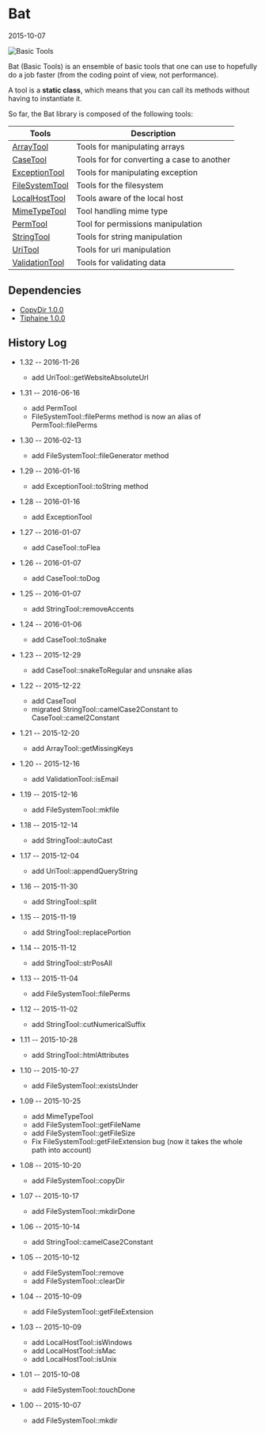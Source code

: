 Bat
==========
2015-10-07


![Basic Tools](http://s18.postimg.org/qhu0b9g5l/bat_web.jpg "Basic Tools")





Bat (Basic Tools) is an ensemble of basic tools that one can use to 
hopefully do a job faster (from the coding point of view, not performance).

A tool is a **static class**, which means that you can call its methods
without having to instantiate it.





So far, the Bat library is composed of the following tools:



Tools       |       Description
----------- | -----------------------
[ArrayTool]( https://github.com/lingtalfi/Bat/blob/master/ArrayTool.md )          |       Tools for manipulating arrays
[CaseTool]( https://github.com/lingtalfi/Bat/blob/master/CaseTool.md )          |       Tools for for converting a case to another
[ExceptionTool]( https://github.com/lingtalfi/Bat/blob/master/ExceptionTool.md )          |       Tools for manipulating exception
[FileSystemTool]( https://github.com/lingtalfi/Bat/blob/master/FileSystemTool.md )          |       Tools for the filesystem
[LocalHostTool](  https://github.com/lingtalfi/Bat/blob/master/LocalHostTool.md )          |       Tools aware of the local host
[MimeTypeTool](  https://github.com/lingtalfi/Bat/blob/master/MimeTypeTool.md )          |       Tool handling mime type
[PermTool](  https://github.com/lingtalfi/Bat/blob/master/PermTool.md )          |       Tool for permissions manipulation
[StringTool]( https://github.com/lingtalfi/Bat/blob/master/StringTool.md )          |       Tools for string manipulation
[UriTool]( https://github.com/lingtalfi/Bat/blob/master/UriTool.md )          |       Tools for uri manipulation
[ValidationTool]( https://github.com/lingtalfi/Bat/blob/master/ValidationTool.md )          |       Tools for validating data



Dependencies
------------------

- [CopyDir 1.0.0](https://github.com/lingtalfi/CopyDir)
- [Tiphaine 1.0.0](https://github.com/lingtalfi/Tiphaine)



History Log
------------------
    
- 1.32 -- 2016-11-26

    - add UriTool::getWebsiteAbsoluteUrl
    
- 1.31 -- 2016-06-16

    - add PermTool
    - FileSystemTool::filePerms method is now an alias of PermTool::filePerms
    
- 1.30 -- 2016-02-13

    - add FileSystemTool::fileGenerator method
    
- 1.29 -- 2016-01-16

    - add ExceptionTool::toString method
    
- 1.28 -- 2016-01-16

    - add ExceptionTool
    
- 1.27 -- 2016-01-07

    - add CaseTool::toFlea
    
- 1.26 -- 2016-01-07

    - add CaseTool::toDog
    
- 1.25 -- 2016-01-07

    - add StringTool::removeAccents
    
- 1.24 -- 2016-01-06

    - add CaseTool::toSnake
    
- 1.23 -- 2015-12-29

    - add CaseTool::snakeToRegular and unsnake alias

- 1.22 -- 2015-12-22

    - add CaseTool
    - migrated StringTool::camelCase2Constant to CaseTool::camel2Constant
    
    
- 1.21 -- 2015-12-20

    - add ArrayTool::getMissingKeys
        
        
- 1.20 -- 2015-12-16

    - add ValidationTool::isEmail
    
- 1.19 -- 2015-12-16

    - add FileSystemTool::mkfile
        
- 1.18 -- 2015-12-14

    - add StringTool::autoCast
    
    
- 1.17 -- 2015-12-04

    - add UriTool::appendQueryString
    
- 1.16 -- 2015-11-30

    - add StringTool::split
    
- 1.15 -- 2015-11-19

    - add StringTool::replacePortion
    
    
- 1.14 -- 2015-11-12

    - add StringTool::strPosAll
    
    
- 1.13 -- 2015-11-04

    - add FileSystemTool::filePerms
    
    
- 1.12 -- 2015-11-02

    - add StringTool::cutNumericalSuffix
    
        
- 1.11 -- 2015-10-28

    - add StringTool::htmlAttributes    
    
    
- 1.10 -- 2015-10-27

    - add FileSystemTool::existsUnder
    
- 1.09 -- 2015-10-25

    - add MimeTypeTool
    - add FileSystemTool::getFileName
    - add FileSystemTool::getFileSize
    - Fix FileSystemTool::getFileExtension bug (now it takes the whole path into account)
    
    
- 1.08 -- 2015-10-20

    - add FileSystemTool::copyDir
    
- 1.07 -- 2015-10-17

    - add FileSystemTool::mkdirDone
    
    
    
- 1.06 -- 2015-10-14

    - add StringTool::camelCase2Constant
    
    
- 1.05 -- 2015-10-12

    - add FileSystemTool::remove
    - add FileSystemTool::clearDir
    
    
- 1.04 -- 2015-10-09

    - add FileSystemTool::getFileExtension

- 1.03 -- 2015-10-09

    - add LocalHostTool::isWindows
    - add LocalHostTool::isMac
    - add LocalHostTool::isUnix
    
- 1.01 -- 2015-10-08

    - add FileSystemTool::touchDone
    
- 1.00 -- 2015-10-07

    - add FileSystemTool::mkdir